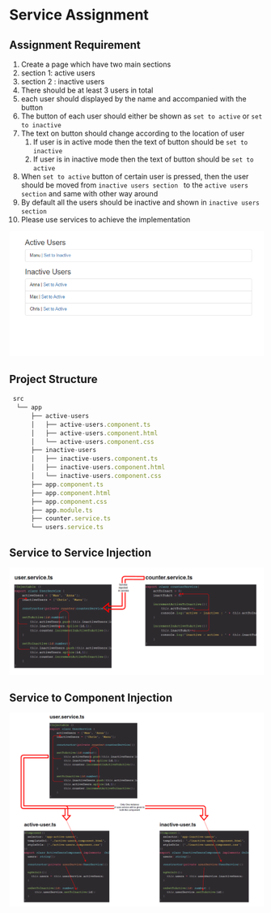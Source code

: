 # Service Assignment

## Assignment Requirement

1. Create a page which have two main sections
2. section 1: active users
3. section 2 : inactive users
4. There should be at least 3 users in total
5. each user should displayed by the name and accompanied with the button
6. The button of each user should either be shown as  ```set to active``` or ```set to inactive```
7. The text on button should change according to the location of user
   1. If user is in active mode then the text of button should be ```set to inactive```
   2. If user is in inactive mode then the text of button should be ```set to active```
8. When ```set to active``` button of certain user is pressed, then the user should be moved from ```inactive users section ``` to the ```active users section``` and same with other way around
9. By default all the users should be inactive and shown in ```inactive users section```
10. Please use services to achieve the implementation

![assignment](assets/assignment.PNG)

## Project Structure

~~~typescript
 src
  └── app
      ├── active-users
      │   ├── active-users.component.ts
      │   ├── active-users.component.html
      │   └── active-users.component.css
      ├── inactive-users
      │   ├── inactive-users.component.ts
      │   ├── inactive-users.component.html
      │   └── inactive-users.component.css
      ├── app.component.ts
      ├── app.component.html
      ├── app.component.css
      ├── app.module.ts
      ├── counter.service.ts
      └── users.service.ts
~~~

## Service to Service Injection

![serviceToservice](assets/serviceToService.PNG)

## Service to Component Injection

![serviceToComponent](assets/serviceToComponent.PNG)